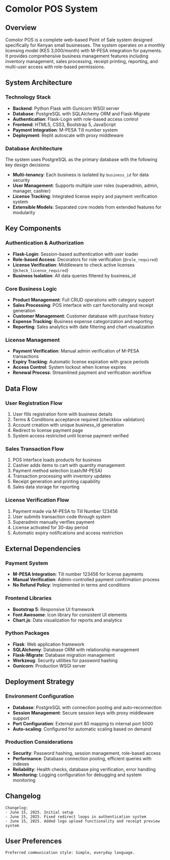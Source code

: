 # Comolor POS System

## Overview

Comolor POS is a complete web-based Point of Sale system designed specifically for Kenyan small businesses. The system operates on a monthly licensing model (KES 3,000/month) with M-PESA integration for payments. It provides comprehensive business management features including inventory management, sales processing, receipt printing, reporting, and multi-user access with role-based permissions.

## System Architecture

### Technology Stack
- **Backend**: Python Flask with Gunicorn WSGI server
- **Database**: PostgreSQL with SQLAlchemy ORM and Flask-Migrate
- **Authentication**: Flask-Login with role-based access control
- **Frontend**: HTML5, CSS3, Bootstrap 5, JavaScript
- **Payment Integration**: M-PESA Till number system
- **Deployment**: Replit autoscale with proxy middleware

### Database Architecture
The system uses PostgreSQL as the primary database with the following key design decisions:
- **Multi-tenancy**: Each business is isolated by `business_id` for data security
- **User Management**: Supports multiple user roles (superadmin, admin, manager, cashier)
- **License Tracking**: Integrated license expiry and payment verification system
- **Extensible Models**: Separated core models from extended features for modularity

## Key Components

### Authentication & Authorization
- **Flask-Login**: Session-based authentication with user loader
- **Role-based Access**: Decorators for role verification (`@role_required`)
- **License Verification**: Middleware to check active licenses (`@check_license_required`)
- **Business Isolation**: All data queries filtered by business_id

### Core Business Logic
- **Product Management**: Full CRUD operations with category support
- **Sales Processing**: POS interface with cart functionality and receipt generation
- **Customer Management**: Customer database with purchase history
- **Expense Tracking**: Business expense categorization and reporting
- **Reporting**: Sales analytics with date filtering and chart visualization

### License Management
- **Payment Verification**: Manual admin verification of M-PESA transactions
- **Expiry Tracking**: Automatic license expiration with grace periods
- **Access Control**: System lockout when license expires
- **Renewal Process**: Streamlined payment and verification workflow

## Data Flow

### User Registration Flow
1. User fills registration form with business details
2. Terms & Conditions acceptance required (checkbox validation)
3. Account creation with unique business_id generation
4. Redirect to license payment page
5. System access restricted until license payment verified

### Sales Transaction Flow
1. POS interface loads products for business
2. Cashier adds items to cart with quantity management
3. Payment method selection (cash/M-PESA)
4. Transaction processing with inventory updates
5. Receipt generation and printing capability
6. Sales data storage for reporting

### License Verification Flow
1. Payment made via M-PESA to Till Number 123456
2. User submits transaction code through system
3. Superadmin manually verifies payment
4. License activated for 30-day period
5. Automatic expiry notifications and access restriction

## External Dependencies

### Payment System
- **M-PESA Integration**: Till number 123456 for license payments
- **Manual Verification**: Admin-controlled payment confirmation process
- **No Refund Policy**: Implemented in terms and conditions

### Frontend Libraries
- **Bootstrap 5**: Responsive UI framework
- **Font Awesome**: Icon library for consistent UI elements
- **Chart.js**: Data visualization for reports and analytics

### Python Packages
- **Flask**: Web application framework
- **SQLAlchemy**: Database ORM with relationship management
- **Flask-Migrate**: Database migration management
- **Werkzeug**: Security utilities for password hashing
- **Gunicorn**: Production WSGI server

## Deployment Strategy

### Environment Configuration
- **Database**: PostgreSQL with connection pooling and auto-reconnection
- **Session Management**: Secure session keys with proxy middleware support
- **Port Configuration**: External port 80 mapping to internal port 5000
- **Auto-scaling**: Configured for automatic scaling based on demand

### Production Considerations
- **Security**: Password hashing, session management, role-based access
- **Performance**: Database connection pooling, efficient queries with indexes
- **Reliability**: Health checks, database ping verification, error handling
- **Monitoring**: Logging configuration for debugging and system monitoring

## Changelog

```
Changelog:
- June 15, 2025. Initial setup
- June 15, 2025. Fixed redirect loops in authentication system
- June 15, 2025. Added logo upload functionality and receipt preview system
```

## User Preferences

```
Preferred communication style: Simple, everyday language.
```